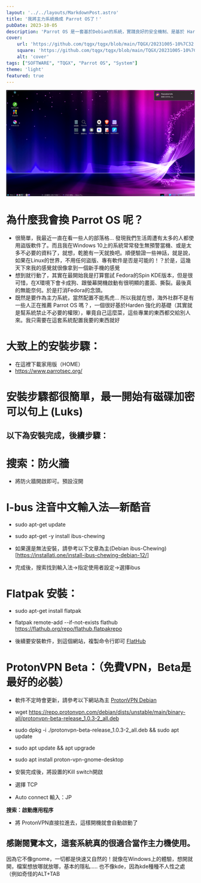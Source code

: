```yaml
---
layout: '../../layouts/MarkdownPost.astro'
title: '我將主力系統換成 Parrot OS了！'
pubDate: 2023-10-05
description: 'Parrot OS 是一套基於Debian的系統，實踐良好的安全機制、是基於 Harden 強化過的版本。同時也是一套滲透發行版...'
cover:
    url: 'https://github.com/tqgx/tqgx/blob/main/TQGX/20231005-10%7C32.png?raw=true'
    square: 'https://github.com/tqgx/tqgx/blob/main/TQGX/20231005-10%7C32.png?raw=true'
    alt: 'cover'
tags: ["SOFTWARE", "TQGX", "Parrot OS", "System"]
theme: 'light'
featured: true
---
```


![wide](https://github.com/tqgx/tqgx/blob/main/TQGX/20231005-10%7C32.png?raw=true)


# 為什麼我會換 Parrot OS 呢？

- 很簡單，我最近一直在看一些人的部落格... 發現我們生活周遭有太多的人都使用盜版軟件了。而且我在Windows 10上的系統常常發生無預警當機、或是太多不必要的資料了，就想，乾脆有一天就換吧。順便驗證一些神話，就是說，如果在Linux的世界，不用任何盜版、專有軟件是否是可能的！？於是，這幾天下來我的感覺就很像拿到一個新手機的感覺
- 想到就行動了，其實在最開始我是打算嘗試 Fedora的Spin KDE版本，但是很可惜，在X環境下會卡成狗、跟螢幕開機啟動有很明顯的畫面、撕裂。最後真的無能奈何。於是打消Fedora的念頭。
- 既然是要作為主力系統，當然配置不能馬虎... 所以我就在想，海外社群不是有一些人正在推薦 Parrot OS 嗎？，一個很好基於Harden 強化的基礎（其實就是幫系統禁止不必要的權限），畢竟自己這麼菜，這些專業的東西都交給別人來。我只需要在這套系統配置我要的東西就好




# 大致上的安裝步驟：
- 在這裡下載家用版（HOME）
- https://www.parrotsec.org/


# 安裝步驟都很簡單，最一開始有磁碟加密可以句上 (Luks)


## 以下為安裝完成，後續步驟：

# 搜索：防火牆
- 將防火牆開啟即可。預設沒開

# I-bus 注音中文輸入法—新酷音
- sudo apt-get update
- sudo apt-get -y install ibus-chewing
- 如果還是無法安裝，請參考以下文章為主(Debian ibus-Chewing)[https://installati.one/install-ibus-chewing-debian-12/]

- 完成後，搜索找到輸入法→指定使用者設定→選擇ibus
# Flatpak 安裝：
- sudo apt-get install flatpak
- flatpak remote-add --if-not-exists flathub https://flathub.org/repo/flathub.flatpakrepo

- 後續要安裝軟件，到這個網站，複製命令行即可 [FlatHub](https://flathub.org/)

# ProtonVPN Beta：（免費VPN，Beta是最好的必裝）
- 軟件不定時會更新，請參考以下網站為主 [ProtonVPN Debian](https://protonvpn.com/support/official-linux-vpn-debian/)
- wget  https://repo.protonvpn.com/debian/dists/unstable/main/binary-all/protonvpn-beta-release_1.0.3-2_all.deb
- sudo dpkg -i ./protonvpn-beta-release_1.0.3-2_all.deb && sudo apt update
- sudo apt update && apt upgrade
- sudo apt install proton-vpn-gnome-desktop

- 安裝完成後，將設置的Kill switch開啟
- 選擇 TCP
- Auto connect 輸入：JP

__搜索：啟動應用程序__
- 將 ProtonVPN直接拉進去，這樣開機就會自動啟動了



## 
## 感謝閱覽本文，這套系統真的很適合當作主力機使用。
因為它不像gnome，一切都是快速又自然的！就像在Windows上的體驗，想開就開，檔案想放哪就放哪，基本的隱私.....
也不像kde，因為kde種種不人性之處（例如奇怪的ALT+TAB

